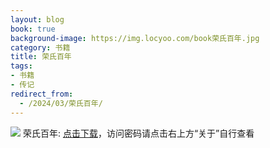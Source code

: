 ```yaml
---
layout: blog
book: true
background-image: https://img.locyoo.com/book荣氏百年.jpg
category: 书籍
title: 荣氏百年
tags:
- 书籍
- 传记
redirect_from:
  - /2024/03/荣氏百年/
---
```

![](https://img.locyoo.com/book荣氏百年.jpg)
荣氏百年: <a name = "ref1" href="https://url18.ctfile.com/f/50983618-1063935614-e73817?p=3619">点击下载</a>，访问密码请点击右上方“关于”自行查看